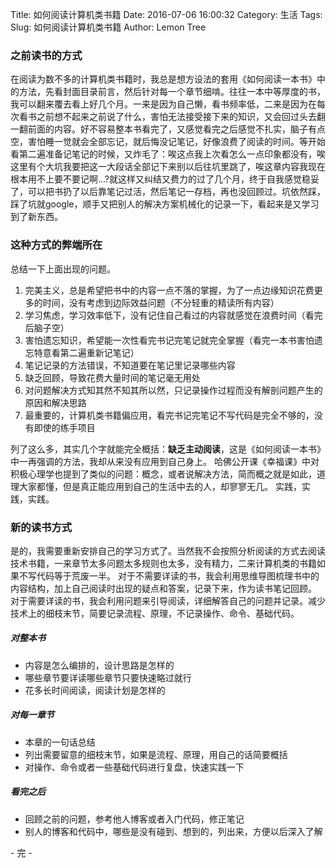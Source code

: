 Title: 如何阅读计算机类书籍
Date: 2016-07-06 16:00:32
Category: 生活
Tags:
Slug: 如何阅读计算机类书籍
Author: Lemon Tree

### 之前读书的方式

在阅读为数不多的计算机类书籍时，我总是想方设法的套用《如何阅读一本书》中的方法，先看封面目录前言，然后针对每一个章节细啃。往往一本中等厚度的书，我可以翻来覆去看上好几个月。一来是因为自己懒，看书频率低，二来是因为在每次看书之前想不起来之前说了什么，害怕无法接受接下来的知识，又会回过头去翻一翻前面的内容。好不容易整本书看完了，又感觉看完之后感觉不扎实，脑子有点空，害怕睡一觉就会全部忘记，就后悔没记笔记，好像浪费了阅读的时间。等开始看第二遍准备记笔记的时候，又炸毛了：唉这点我上次看怎么一点印象都没有，唉这里有个大坑我要把这一大段话全部记下来别以后往坑里跳了，唉这章内容我现在根本用不上要不要记啊...?就这样又纠结又费力的过了几个月，终于自我感觉稳妥了，可以把书扔了以后靠笔记过活，然后笔记一存档，再也没回顾过。坑依然踩，踩了坑就google，顺手又把别人的解决方案机械化的记录一下，看起来是又学习到了新东西。

### 这种方式的弊端所在

总结一下上面出现的问题。

1. 完美主义，总是希望把书中的内容一点不落的掌握，为了一点边缘知识花费更多的时间，没有考虑到边际效益问题（不分轻重的精读所有内容）
2. 学习焦虑，学习效率低下，没有记住自己看过的内容就感觉在浪费时间（看完后脑子空）
3. 害怕遗忘知识，希望能一次性看完书记完笔记就完全掌握（看完一本书害怕遗忘特意看第二遍重新记笔记）
4. 笔记记录的方法错误，不知道要在笔记里记录哪些内容
5. 缺乏回顾，导致花费大量时间的笔记毫无用处
6. 对问题解决方式知其然不知其所以然，只记录操作过程而没有解剖问题产生的原因和解决思路
7. 最重要的，计算机类书籍偏应用，看完书记完笔记不写代码是完全不够的，没有即使的练手项目

列了这么多，其实几个字就能完全概括：**缺乏主动阅读**，这是《如何阅读一本书》中一再强调的方法，我却从来没有应用到自己身上。
哈佛公开课《幸福课》中对积极心理学也提到了类似的问题：概念，或者说解决方法，简而概之就是如此，道理大家都懂，但是真正能应用到自己的生活中去的人，却寥寥无几。
实践，实践，实践。

### 新的读书方式

是的，我需要重新安排自己的学习方式了。当然我不会按照分析阅读的方式去阅读技术书籍，一来章节太多问题太多规则也太多，没有精力，二来计算机类的书籍如果不写代码等于荒废一半。
对于不需要详读的书，我会利用思维导图梳理书中的内容结构，加上自己阅读时出现的疑点和答案，记录下来，作为读书笔记回顾。
对于需要详读的书，我会利用问题来引导阅读，详细解答自己的问题并记录。减少技术上的细枝末节，简要记录流程、原理，不记录操作、命令、基础代码。

##### 对整本书

+ 内容是怎么编排的，设计思路是怎样的
+ 哪些章节要详读哪些章节只要快速略过就行
+ 花多长时间阅读，阅读计划是怎样的

##### 对每一章节

+ 本章的一句话总结
+ 列出需要留意的细枝末节，如果是流程、原理，用自己的话简要概括
+ 对操作、命令或者一些基础代码进行复盘，快速实践一下

##### 看完之后

+ 回顾之前的问题，参考他人博客或者入门代码，修正笔记
+ 别人的博客和代码中，哪些是没有碰到、想到的，列出来，方便以后深入了解



\- 完 -
